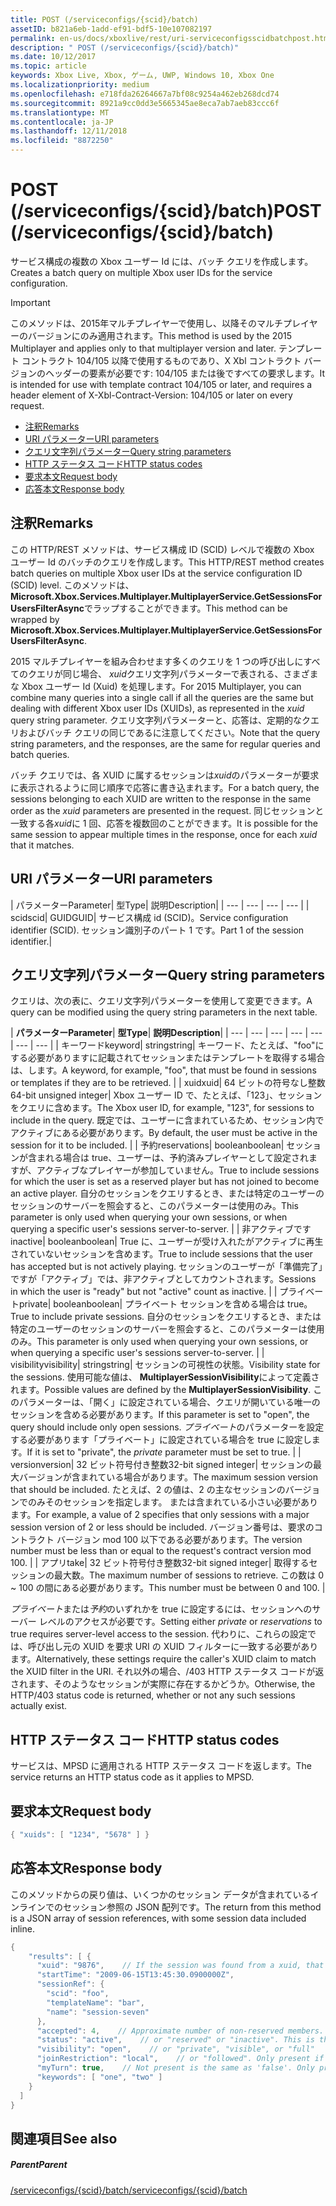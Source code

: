 ```yaml
---
title: POST (/serviceconfigs/{scid}/batch)
assetID: b821a6eb-1add-ef91-bdf5-10e107082197
permalink: en-us/docs/xboxlive/rest/uri-serviceconfigsscidbatchpost.html
description: " POST (/serviceconfigs/{scid}/batch)"
ms.date: 10/12/2017
ms.topic: article
keywords: Xbox Live, Xbox, ゲーム, UWP, Windows 10, Xbox One
ms.localizationpriority: medium
ms.openlocfilehash: e718fda26264667a7bf08c9254a462eb268dcd74
ms.sourcegitcommit: 8921a9cc0dd3e5665345ae8eca7ab7aeb83ccc6f
ms.translationtype: MT
ms.contentlocale: ja-JP
ms.lasthandoff: 12/11/2018
ms.locfileid: "8872250"
---
```

# <a name="post-serviceconfigsscidbatch"></a><span data-ttu-id="ab80d-104">POST (/serviceconfigs/{scid}/batch)</span><span class="sxs-lookup"><span data-stu-id="ab80d-104">POST (/serviceconfigs/{scid}/batch)</span></span>
<span data-ttu-id="ab80d-105">サービス構成の複数の Xbox ユーザー Id には、バッチ クエリを作成します。</span><span class="sxs-lookup"><span data-stu-id="ab80d-105">Creates a batch query on multiple Xbox user IDs for the service configuration.</span></span>

> [!IMPORTANT]
> <span data-ttu-id="ab80d-106">このメソッドは、2015年マルチプレイヤーで使用し、以降そのマルチプレイヤーのバージョンにのみ適用されます。</span><span class="sxs-lookup"><span data-stu-id="ab80d-106">This method is used by the 2015 Multiplayer and applies only to that multiplayer version and later.</span></span> <span data-ttu-id="ab80d-107">テンプレート コントラクト 104/105 以降で使用するものであり、X Xbl コントラクト バージョンのヘッダーの要素が必要です: 104/105 または後ですべての要求します。</span><span class="sxs-lookup"><span data-stu-id="ab80d-107">It is intended for use with template contract 104/105 or later, and requires a header element of X-Xbl-Contract-Version: 104/105 or later on every request.</span></span>

  * [<span data-ttu-id="ab80d-108">注釈</span><span class="sxs-lookup"><span data-stu-id="ab80d-108">Remarks</span></span>](#ID4ET)
  * [<span data-ttu-id="ab80d-109">URI パラメーター</span><span class="sxs-lookup"><span data-stu-id="ab80d-109">URI parameters</span></span>](#ID4ELB)
  * [<span data-ttu-id="ab80d-110">クエリ文字列パラメーター</span><span class="sxs-lookup"><span data-stu-id="ab80d-110">Query string parameters</span></span>](#ID4EVB)
  * [<span data-ttu-id="ab80d-111">HTTP ステータス コード</span><span class="sxs-lookup"><span data-stu-id="ab80d-111">HTTP status codes</span></span>](#ID4EGF)
  * [<span data-ttu-id="ab80d-112">要求本文</span><span class="sxs-lookup"><span data-stu-id="ab80d-112">Request body</span></span>](#ID4ENF)
  * [<span data-ttu-id="ab80d-113">応答本文</span><span class="sxs-lookup"><span data-stu-id="ab80d-113">Response body</span></span>](#ID4EWF)

<a id="ID4ET"></a>


## <a name="remarks"></a><span data-ttu-id="ab80d-114">注釈</span><span class="sxs-lookup"><span data-stu-id="ab80d-114">Remarks</span></span>

<span data-ttu-id="ab80d-115">この HTTP/REST メソッドは、サービス構成 ID (SCID) レベルで複数の Xbox ユーザー Id のバッチのクエリを作成します。</span><span class="sxs-lookup"><span data-stu-id="ab80d-115">This HTTP/REST method creates batch queries on multiple Xbox user IDs at the service configuration ID (SCID) level.</span></span> <span data-ttu-id="ab80d-116">このメソッドは、 **Microsoft.Xbox.Services.Multiplayer.MultiplayerService.GetSessionsForUsersFilterAsync**でラップすることができます。</span><span class="sxs-lookup"><span data-stu-id="ab80d-116">This method can be wrapped by **Microsoft.Xbox.Services.Multiplayer.MultiplayerService.GetSessionsForUsersFilterAsync**.</span></span>

<span data-ttu-id="ab80d-117">2015 マルチプレイヤーを組み合わせます多くのクエリを 1 つの呼び出しにすべてのクエリが同じ場合、 *xuid*クエリ文字列パラメーターで表される、さまざまな Xbox ユーザー Id (Xuid) を処理します。</span><span class="sxs-lookup"><span data-stu-id="ab80d-117">For 2015 Multiplayer, you can combine many queries into a single call if all the queries are the same but dealing with different Xbox user IDs (XUIDs), as represented in the *xuid* query string parameter.</span></span> <span data-ttu-id="ab80d-118">クエリ文字列パラメーターと、応答は、定期的なクエリおよびバッチ クエリの同じであるに注意してください。</span><span class="sxs-lookup"><span data-stu-id="ab80d-118">Note that the query string parameters, and the responses, are the same for regular queries and batch queries.</span></span>

<span data-ttu-id="ab80d-119">バッチ クエリでは、各 XUID に属するセッションは*xuid*のパラメーターが要求に表示されるように同じ順序で応答に書き込まれます。</span><span class="sxs-lookup"><span data-stu-id="ab80d-119">For a batch query, the sessions belonging to each XUID are written to the response in the same order as the *xuid* parameters are presented in the request.</span></span> <span data-ttu-id="ab80d-120">同じセッションと一致する各*xuid*に 1 回、応答を複数回のことができます。</span><span class="sxs-lookup"><span data-stu-id="ab80d-120">It is possible for the same session to appear multiple times in the response, once for each *xuid* that it matches.</span></span>

<a id="ID4ELB"></a>


## <a name="uri-parameters"></a><span data-ttu-id="ab80d-121">URI パラメーター</span><span class="sxs-lookup"><span data-stu-id="ab80d-121">URI parameters</span></span>

| <span data-ttu-id="ab80d-122">パラメーター</span><span class="sxs-lookup"><span data-stu-id="ab80d-122">Parameter</span></span>| <span data-ttu-id="ab80d-123">型</span><span class="sxs-lookup"><span data-stu-id="ab80d-123">Type</span></span>| <span data-ttu-id="ab80d-124">説明</span><span class="sxs-lookup"><span data-stu-id="ab80d-124">Description</span></span>|
| --- | --- | --- | --- |
| <span data-ttu-id="ab80d-125">scid</span><span class="sxs-lookup"><span data-stu-id="ab80d-125">scid</span></span>| <span data-ttu-id="ab80d-126">GUID</span><span class="sxs-lookup"><span data-stu-id="ab80d-126">GUID</span></span>| <span data-ttu-id="ab80d-127">サービス構成 id (SCID)。</span><span class="sxs-lookup"><span data-stu-id="ab80d-127">Service configuration identifier (SCID).</span></span> <span data-ttu-id="ab80d-128">セッション識別子のパート 1 です。</span><span class="sxs-lookup"><span data-stu-id="ab80d-128">Part 1 of the session identifier.</span></span>|

<a id="ID4EVB"></a>


## <a name="query-string-parameters"></a><span data-ttu-id="ab80d-129">クエリ文字列パラメーター</span><span class="sxs-lookup"><span data-stu-id="ab80d-129">Query string parameters</span></span>

<span data-ttu-id="ab80d-130">クエリは、次の表に、クエリ文字列パラメーターを使用して変更できます。</span><span class="sxs-lookup"><span data-stu-id="ab80d-130">A query can be modified using the query string parameters in the next table.</span></span>

| <b><span data-ttu-id="ab80d-131">パラメーター</span><span class="sxs-lookup"><span data-stu-id="ab80d-131">Parameter</span></span></b>| <b><span data-ttu-id="ab80d-132">型</span><span class="sxs-lookup"><span data-stu-id="ab80d-132">Type</span></span></b>| <b><span data-ttu-id="ab80d-133">説明</span><span class="sxs-lookup"><span data-stu-id="ab80d-133">Description</span></span></b>|
| --- | --- | --- | --- | --- | --- | --- |
| <span data-ttu-id="ab80d-134">キーワード</span><span class="sxs-lookup"><span data-stu-id="ab80d-134">keyword</span></span>| <span data-ttu-id="ab80d-135">string</span><span class="sxs-lookup"><span data-stu-id="ab80d-135">string</span></span>| <span data-ttu-id="ab80d-136">キーワード、たとえば、"foo"にする必要がありますに記載されてセッションまたはテンプレートを取得する場合は、します。</span><span class="sxs-lookup"><span data-stu-id="ab80d-136">A keyword, for example, "foo", that must be found in sessions or templates if they are to be retrieved.</span></span> |
| <span data-ttu-id="ab80d-137">xuid</span><span class="sxs-lookup"><span data-stu-id="ab80d-137">xuid</span></span>| <span data-ttu-id="ab80d-138">64 ビットの符号なし整数</span><span class="sxs-lookup"><span data-stu-id="ab80d-138">64-bit unsigned integer</span></span>| <span data-ttu-id="ab80d-139">Xbox ユーザー ID で、たとえば、「123」、セッションをクエリに含めます。</span><span class="sxs-lookup"><span data-stu-id="ab80d-139">The Xbox user ID, for example, "123", for sessions to include in the query.</span></span> <span data-ttu-id="ab80d-140">既定では、ユーザーに含まれているため、セッション内でアクティブにある必要があります。</span><span class="sxs-lookup"><span data-stu-id="ab80d-140">By default, the user must be active in the session for it to be included.</span></span> |
| <span data-ttu-id="ab80d-141">予約</span><span class="sxs-lookup"><span data-stu-id="ab80d-141">reservations</span></span>| <span data-ttu-id="ab80d-142">boolean</span><span class="sxs-lookup"><span data-stu-id="ab80d-142">boolean</span></span>| <span data-ttu-id="ab80d-143">セッションが含まれる場合は true、ユーザーは、予約済みプレイヤーとして設定されますが、アクティブなプレイヤーが参加していません。</span><span class="sxs-lookup"><span data-stu-id="ab80d-143">True to include sessions for which the user is set as a reserved player but has not joined to become an active player.</span></span> <span data-ttu-id="ab80d-144">自分のセッションをクエリするとき、または特定のユーザーのセッションのサーバーを照会すると、このパラメーターは使用のみ。</span><span class="sxs-lookup"><span data-stu-id="ab80d-144">This parameter is only used when querying your own sessions, or when querying a specific user's sessions server-to-server.</span></span> |
| <span data-ttu-id="ab80d-145">非アクティブです</span><span class="sxs-lookup"><span data-stu-id="ab80d-145">inactive</span></span>| <span data-ttu-id="ab80d-146">boolean</span><span class="sxs-lookup"><span data-stu-id="ab80d-146">boolean</span></span>| <span data-ttu-id="ab80d-147">True に、ユーザーが受け入れたがアクティブに再生されていないセッションを含めます。</span><span class="sxs-lookup"><span data-stu-id="ab80d-147">True to include sessions that the user has accepted but is not actively playing.</span></span> <span data-ttu-id="ab80d-148">セッションのユーザーが「準備完了」ですが「アクティブ」では、非アクティブとしてカウントされます。</span><span class="sxs-lookup"><span data-stu-id="ab80d-148">Sessions in which the user is "ready" but not "active" count as inactive.</span></span> |
| <span data-ttu-id="ab80d-149">プライベート</span><span class="sxs-lookup"><span data-stu-id="ab80d-149">private</span></span>| <span data-ttu-id="ab80d-150">boolean</span><span class="sxs-lookup"><span data-stu-id="ab80d-150">boolean</span></span>| <span data-ttu-id="ab80d-151">プライベート セッションを含める場合は true。</span><span class="sxs-lookup"><span data-stu-id="ab80d-151">True to include private sessions.</span></span> <span data-ttu-id="ab80d-152">自分のセッションをクエリするとき、または特定のユーザーのセッションのサーバーを照会すると、このパラメーターは使用のみ。</span><span class="sxs-lookup"><span data-stu-id="ab80d-152">This parameter is only used when querying your own sessions, or when querying a specific user's sessions server-to-server.</span></span> |
| <span data-ttu-id="ab80d-153">visibility</span><span class="sxs-lookup"><span data-stu-id="ab80d-153">visibility</span></span>| <span data-ttu-id="ab80d-154">string</span><span class="sxs-lookup"><span data-stu-id="ab80d-154">string</span></span>| <span data-ttu-id="ab80d-155">セッションの可視性の状態。</span><span class="sxs-lookup"><span data-stu-id="ab80d-155">Visibility state for the sessions.</span></span> <span data-ttu-id="ab80d-156">使用可能な値は、 <b>MultiplayerSessionVisibility</b>によって定義されます。</span><span class="sxs-lookup"><span data-stu-id="ab80d-156">Possible values are defined by the <b>MultiplayerSessionVisibility</b>.</span></span> <span data-ttu-id="ab80d-157">このパラメーターは、「開く」に設定されている場合、クエリが開いている唯一のセッションを含める必要があります。</span><span class="sxs-lookup"><span data-stu-id="ab80d-157">If this parameter is set to "open", the query should include only open sessions.</span></span> <span data-ttu-id="ab80d-158"><i>プライベート</i>のパラメーターを設定する必要があります「プライベート」に設定されている場合を true に設定します。</span><span class="sxs-lookup"><span data-stu-id="ab80d-158">If it is set to "private", the <i>private</i> parameter must be set to true.</span></span> |
| <span data-ttu-id="ab80d-159">version</span><span class="sxs-lookup"><span data-stu-id="ab80d-159">version</span></span>| <span data-ttu-id="ab80d-160">32 ビット符号付き整数</span><span class="sxs-lookup"><span data-stu-id="ab80d-160">32-bit signed integer</span></span>| <span data-ttu-id="ab80d-161">セッションの最大バージョンが含まれている場合があります。</span><span class="sxs-lookup"><span data-stu-id="ab80d-161">The maximum session version that should be included.</span></span> <span data-ttu-id="ab80d-162">たとえば、2 の値は、2 の主なセッションのバージョンでのみそのセッションを指定します。 または含まれている小さい必要があります。</span><span class="sxs-lookup"><span data-stu-id="ab80d-162">For example, a value of 2 specifies that only sessions with a major session version of 2 or less should be included.</span></span> <span data-ttu-id="ab80d-163">バージョン番号は、要求のコントラクト バージョン mod 100 以下である必要があります。</span><span class="sxs-lookup"><span data-stu-id="ab80d-163">The version number must be less than or equal to the request's contract version mod 100.</span></span> |
| <span data-ttu-id="ab80d-164">アプリ</span><span class="sxs-lookup"><span data-stu-id="ab80d-164">take</span></span>| <span data-ttu-id="ab80d-165">32 ビット符号付き整数</span><span class="sxs-lookup"><span data-stu-id="ab80d-165">32-bit signed integer</span></span>| <span data-ttu-id="ab80d-166">取得するセッションの最大数。</span><span class="sxs-lookup"><span data-stu-id="ab80d-166">The maximum number of sessions to retrieve.</span></span> <span data-ttu-id="ab80d-167">この数は 0 ~ 100 の間にある必要があります。</span><span class="sxs-lookup"><span data-stu-id="ab80d-167">This number must be between 0 and 100.</span></span> |


<span data-ttu-id="ab80d-168">*プライベート*または*予約*のいずれかを true に設定するには、セッションへのサーバー レベルのアクセスが必要です。</span><span class="sxs-lookup"><span data-stu-id="ab80d-168">Setting either *private* or *reservations* to true requires server-level access to the session.</span></span> <span data-ttu-id="ab80d-169">代わりに、これらの設定では、呼び出し元の XUID を要求 URI の XUID フィルターに一致する必要があります。</span><span class="sxs-lookup"><span data-stu-id="ab80d-169">Alternatively, these settings require the caller's XUID claim to match the XUID filter in the URI.</span></span> <span data-ttu-id="ab80d-170">それ以外の場合、/403 HTTP ステータス コードが返されます、そのようなセッションが実際に存在するかどうか。</span><span class="sxs-lookup"><span data-stu-id="ab80d-170">Otherwise, the HTTP/403 status code is returned, whether or not any such sessions actually exist.</span></span>

<a id="ID4EGF"></a>


## <a name="http-status-codes"></a><span data-ttu-id="ab80d-171">HTTP ステータス コード</span><span class="sxs-lookup"><span data-stu-id="ab80d-171">HTTP status codes</span></span>
<span data-ttu-id="ab80d-172">サービスは、MPSD に適用される HTTP ステータス コードを返します。</span><span class="sxs-lookup"><span data-stu-id="ab80d-172">The service returns an HTTP status code as it applies to MPSD.</span></span>  
<a id="ID4ENF"></a>


## <a name="request-body"></a><span data-ttu-id="ab80d-173">要求本文</span><span class="sxs-lookup"><span data-stu-id="ab80d-173">Request body</span></span>


```cpp
{ "xuids": [ "1234", "5678" ] }

```


<a id="ID4EWF"></a>


## <a name="response-body"></a><span data-ttu-id="ab80d-174">応答本文</span><span class="sxs-lookup"><span data-stu-id="ab80d-174">Response body</span></span>

<span data-ttu-id="ab80d-175">このメソッドからの戻り値は、いくつかのセッション データが含まれているインラインでのセッション参照の JSON 配列です。</span><span class="sxs-lookup"><span data-stu-id="ab80d-175">The return from this method is a JSON array of session references, with some session data included inline.</span></span>


```cpp
{
    "results": [ {
      "xuid": "9876",    // If the session was found from a xuid, that xuid.
      "startTime": "2009-06-15T13:45:30.0900000Z",
      "sessionRef": {
        "scid": "foo",
        "templateName": "bar",
        "name": "session-seven"
      },
      "accepted": 4,    // Approximate number of non-reserved members.
      "status": "active",    // or "reserved" or "inactive". This is the state of the user in the session, not the session itself. Only present if the session was found using a xuid.
      "visibility": "open",    // or "private", "visible", or "full"
      "joinRestriction": "local",    // or "followed". Only present if 'visibility' is "open" or "full" and the session has a join restriction.
      "myTurn": true,    // Not present is the same as 'false'. Only present if the session was found using a xuid.
      "keywords": [ "one", "two" ]
    }
  ]
}

```


<a id="ID4EDG"></a>


## <a name="see-also"></a><span data-ttu-id="ab80d-176">関連項目</span><span class="sxs-lookup"><span data-stu-id="ab80d-176">See also</span></span>

<a id="ID4EFG"></a>


##### <a name="parent"></a><span data-ttu-id="ab80d-177">Parent</span><span class="sxs-lookup"><span data-stu-id="ab80d-177">Parent</span></span>

[<span data-ttu-id="ab80d-178">/serviceconfigs/{scid}/batch</span><span class="sxs-lookup"><span data-stu-id="ab80d-178">/serviceconfigs/{scid}/batch</span></span>](uri-serviceconfigsscidbatch.md)
